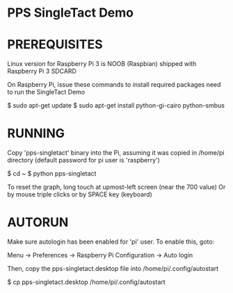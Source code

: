PPS SingleTact Demo
===================

PREREQUISITES
=============
Linux version for Raspberry Pi 3 is NOOB (Raspbian) shipped with Raspberry Pi 3 SDCARD

On Raspberry Pi, issue these commands to install required packages need to run the SingleTact Demo

$ sudo apt-get update
$ sudo apt-get install python-gi-cairo python-smbus


RUNNING
=======

Copy 'pps-singletact' binary into the Pi, assuming it was copied in /home/pi directory 
(default password for pi user is 'raspberry')

$ cd ~
$ python pps-singletact

To reset the graph, long touch at upmost-left screen (near the 700 value)
Or by mouse triple clicks or by SPACE key (keyboard)


AUTORUN
=======

Make sure autologin has been enabled for 'pi' user.
To enable this, goto:

Menu -> Preferences -> Raspberry Pi Configuration -> Auto login

Then, copy the pps-singletact.desktop file into /home/pi/.config/autostart

$ cp pps-singletact.desktop /home/pi/.config/autostart
